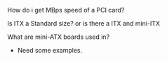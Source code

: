 How do i get MBps speed of a PCI card?

Is ITX a Standard size? or is there a ITX and mini-ITX

What are mini-ATX boards used in? 
-  Need some examples. 
